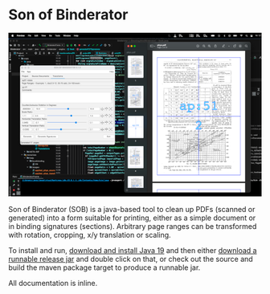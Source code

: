<head>
<meta name="google-site-verification" content="sLixbRzRz0FD5QFev5FydlhliZZirqWy-iW2nCFFKiw" />
</head>

# Son of Binderator

![Model](src/main/resources/help/images/binderator_preview.png)

Son of Binderator (SOB) is a java-based tool to clean up PDFs (scanned or generated)
into a form suitable for printing, either as a simple document or in binding signatures (sections).
Arbitrary page ranges can be transformed with rotation, cropping, x/y translation or scaling.

To install and run,
<a href="https://www.oracle.com/au/java/technologies/downloads/">download and install Java 19</a>
and then either
<a href="https://github.com/31sv0g3l/sob/releases">download a runnable release jar</a>
and double click on that, or check out the source and build the maven package target to produce a runnable jar.

All documentation is inline.


